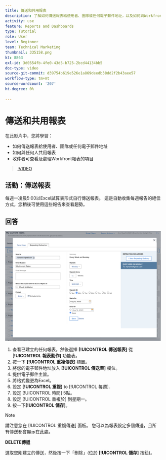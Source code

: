 ```yaml
---
title: 傳送和共用報表
description: 了解如何傳送報表給使用者、團隊或任何電子郵件地址，以及如何與Workfront中的任何人共用報表。
activity: use
feature: Reports and Dashboards
type: Tutorial
role: User
level: Beginner
team: Technical Marketing
thumbnail: 335158.png
kt: 8863
exl-id: 3d0554fb-4fe0-43d5-b725-2bcd44134bb5
doc-type: video
source-git-commit: d39754b619e526e1a869deedb38dd2f2b43aee57
workflow-type: tm+mt
source-wordcount: '207'
ht-degree: 0%

---
```


# 傳送和共用報表

在此影片中，您將學習：

* 如何傳送報表給使用者、團隊或任何電子郵件地址
* 如何與任何人共用報表
* 收件者可查看及處理Workfront報表的項目

>[!VIDEO](https://video.tv.adobe.com/v/335158/?quality=12)

## 活動：傳送報表

每週一凌晨5:00以Excel試算表形式自行傳送報表。 這是自動收集每週報告的絕佳方式，您稍後可使用這些報告來查看趨勢。

## 回答

![設定重複報表傳送的畫面影像](assets/send-a-report.png)

1. 查看已建立的任何報表，然後選擇 **[!UICONTROL 傳送報表]** 從 **[!UICONTROL 報表動作]** 功能表。
1. 按一下 **[!UICONTROL 重複傳送]** 標籤。
1. 將您的電子郵件地址放入 **[!UICONTROL 傳送至]** 欄位。
1. 提供電子郵件主旨。
1. 將格式變更為Excel。
1. 設定 **[!UICONTROL 重複]** to [!UICONTROL 每週].
1. 設定 [!UICONTROL 時間] 5點。
1. 設定 [!UICONTROL 重複於] 到星期一。
1. 按一下&#x200B;**[!UICONTROL 儲存]**。

>[!NOTE]
>
>請注意您在 [!UICONTROL 重複傳送] 面板。 您可以為報表設定多個傳送，且所有傳送都會顯示在此處。

**DELETE傳遞**

選取您剛建立的傳送，然後按一下「刪除」(位於 **[!UICONTROL 儲存]** 按鈕)。

